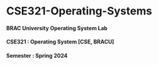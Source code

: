 # CSE321-Operating-Systems
#### BRAC University Operating System Lab
#### CSE321 : Operating System [CSE, BRACU]
#### Semester : Spring 2024
